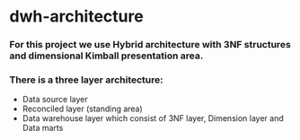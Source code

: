 # dwh-architecture

### For this project we use Hybrid architecture with 3NF structures and dimensional Kimball presentation area.

### There is a three layer architecture:
- Data source layer
- Reconciled layer (standing area)
- Data warehouse layer which consist of 3NF layer, Dimension layer and Data marts




